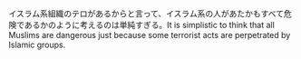<tr><td>イスラム系組織のテロがあるからと言って、イスラム系の人があたかもすべて危険であるかのように考えるのは単純すぎる。<td><tr><tr><td>It is simplistic to think that all Muslims are dangerous just because some terrorist acts are perpetrated by Islamic groups.<td><tr></table>

